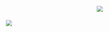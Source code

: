 <img align="right" src="https://visitor-badge.laobi.icu/badge?page_id=slvBek.slvBek">

<h1 align="center">
  <a href="https://git.io/typing-svg">
    <img src="https://readme-typing-svg.herokuapp.com?font=Fira+Codesize=30&pause=1000&width=435&lines=Hello%2C+There!+%F0%9F%91%8B;My+name+is+Bekzat;+Nice+to+meet+you!">
  </a>
</h1>
